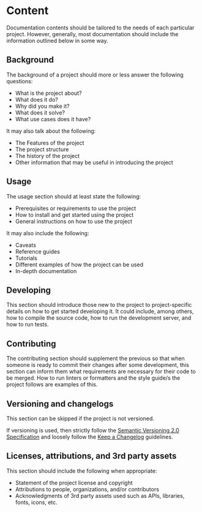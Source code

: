 # Content

Documentation contents should be tailored to the needs of each particular project. However, generally, most documentation should include the information outlined below in some way.

## Background

The background of a project should more or less answer the following questions:

- What is the project about?
- What does it do?
- Why did you make it?
- What does it solve?
- What use cases does it have?

It may also talk about the following:

- The Features of the project
- The project structure
- The history of the project
- Other information that may be useful in introducing the project

## Usage

The usage section should at least state the following:

- Prerequisites or requirements to use the project
- How to install and get started using the project
- General instructions on how to use the project

It may also include the following:

- Caveats
- Reference guides
- Tutorials
- Different examples of how the project can be used
- In-depth documentation

## Developing

This section should introduce those new to the project to project-specific details on how to get started developing it. It could include, among others, how to compile the source code, how to run the development server, and how to run tests.

## Contributing

The contributing section should supplement the previous so that when someone is ready to commit their changes after some development, this section can inform them what requirements are necessary for their code to be merged. How to run linters or formatters and the style guide/s the project follows are examples of this.

## Versioning and changelogs

This section can be skipped if the project is not versioned.

If versioning is used, then strictly follow the [Semantic Versioning 2.0 Specification](https://semver.org) and loosely follow the [Keep a Changelog](https://keepachangelog.com/en/1.0.0) guidelines.

## Licenses, attributions, and 3rd party assets

This section should include the following when appropriate:

- Statement of the project license and copyright
- Attributions to people, organizations, and/or contributors
- Acknowledgments of 3rd party assets used such as APIs, libraries, fonts, icons, etc.
